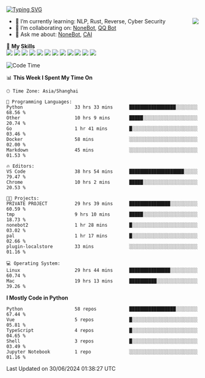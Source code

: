 [![Typing SVG](https://readme-typing-svg.herokuapp.com?size=25&duration=2500&color=8C43EA&vCenter=true&width=200&height=40&lines=Hi+there+%F0%9F%91%8B%F0%9F%8F%BB;I'm+yanyongyu)](https://git.io/typing-svg)

<a href="#">
  <img align="right" src="https://github-readme-stats.vercel.app/api?username=yanyongyu&count_private=true&show_icons=true&bg_color=15,f2f7fd,E0EAFC" />
</a>

- 🌱 I’m currently learning: NLP, Rust, Reverse, Cyber Security
- 👯 I’m collaborating on: [NoneBot](https://github.com/nonebot), [QQ Bot](https://github.com/Mrs4s/go-cqhttp)
- 💬 Ask me about: [NoneBot](https://github.com/nonebot), [CAI](https://github.com/cscs181/CAI)

🌟 **My Skills**  
![](https://img.shields.io/badge/-Python-3e74a2?style=flat-square&logo=Python&logoColor=fff)
![](https://img.shields.io/badge/-TypeScript-3178C6?style=flat-square&logo=TypeScript&logoColor=fff)
![](https://img.shields.io/badge/-Vue-4fc08d?style=flat-square&logo=Vue.js&logoColor=fff)
![](https://img.shields.io/badge/-React-2d98ce?style=flat-square&logo=React&logoColor=fff)
![](https://img.shields.io/badge/-FastAPI-009688?style=flat-square&logo=FastAPI&logoColor=fff)
![](https://img.shields.io/badge/-Linux-000000?style=flat-square&logo=Linux&logoColor=fff)
![](https://img.shields.io/badge/-Docker-2496ED?style=flat-square&logo=Docker&logoColor=fff)
![](https://img.shields.io/badge/-Kubernetes-326CE5?style=flat-square&logo=Kubernetes&logoColor=fff)
![](https://img.shields.io/badge/-GitHub%20Actions-2088FF?style=flat-square&logo=GitHubActions&logoColor=fff)
![](https://img.shields.io/badge/-PostgreSQL-4169E1?style=flat-square&logo=PostgreSQL&logoColor=fff)
![](https://img.shields.io/badge/-Redis-DC382D?style=flat-square&logo=Redis&logoColor=fff)
![](https://img.shields.io/badge/-MongoDB-47A248?style=flat-square&logo=MongoDB&logoColor=fff)

<!--START_SECTION:waka-->
![Code Time](http://img.shields.io/badge/Code%20Time-6%2C286%20hrs%2014%20mins-blue)

📊 **This Week I Spent My Time On** 

```text
🕑︎ Time Zone: Asia/Shanghai

💬 Programming Languages: 
Python                   33 hrs 33 mins      █████████████████░░░░░░░░   68.56 % 
Other                    10 hrs 9 mins       █████░░░░░░░░░░░░░░░░░░░░   20.74 % 
Go                       1 hr 41 mins        █░░░░░░░░░░░░░░░░░░░░░░░░   03.46 % 
Docker                   58 mins             ░░░░░░░░░░░░░░░░░░░░░░░░░   02.00 % 
Markdown                 45 mins             ░░░░░░░░░░░░░░░░░░░░░░░░░   01.53 % 

🔥 Editors: 
VS Code                  38 hrs 54 mins      ████████████████████░░░░░   79.47 % 
Chrome                   10 hrs 2 mins       █████░░░░░░░░░░░░░░░░░░░░   20.53 % 

🐱‍💻 Projects: 
PRIVATE PROJECT          29 hrs 39 mins      ███████████████░░░░░░░░░░   60.59 % 
tmp                      9 hrs 10 mins       █████░░░░░░░░░░░░░░░░░░░░   18.73 % 
nonebot2                 1 hr 28 mins        █░░░░░░░░░░░░░░░░░░░░░░░░   03.02 % 
pal                      1 hr 17 mins        █░░░░░░░░░░░░░░░░░░░░░░░░   02.66 % 
plugin-localstore        33 mins             ░░░░░░░░░░░░░░░░░░░░░░░░░   01.16 % 

💻 Operating System: 
Linux                    29 hrs 44 mins      ███████████████░░░░░░░░░░   60.74 % 
Mac                      19 hrs 13 mins      ██████████░░░░░░░░░░░░░░░   39.26 % 
```

**I Mostly Code in Python** 

```text
Python                   58 repos            █████████████████░░░░░░░░   67.44 % 
Vue                      5 repos             █░░░░░░░░░░░░░░░░░░░░░░░░   05.81 % 
TypeScript               4 repos             █░░░░░░░░░░░░░░░░░░░░░░░░   04.65 % 
Shell                    3 repos             █░░░░░░░░░░░░░░░░░░░░░░░░   03.49 % 
Jupyter Notebook         1 repo              ░░░░░░░░░░░░░░░░░░░░░░░░░   01.16 % 
```




 Last Updated on 30/06/2024 01:38:27 UTC
<!--END_SECTION:waka-->
